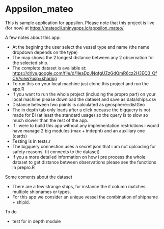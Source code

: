 # Appsilon_mateo
This is sample application for appsilon. Please note that this project is live (for now) at https://mateodii.shinyapps.io/appsilon_mateo/

A few notes about this app:

- At the begining the user select the vessel type and name (the name dropdown depends on the type)
- The map shows the 2 longest distance between any 2 observation for the selected ship.
- The complete dataset is available at: https://drive.google.com/file/d/1IeaDpJNqfgUZzGdQmR6cz2H3EQ3_QfCV/view?usp=sharing 
- To run this on your local machine just clone this project and run the app.R
- If you want to run the whole project (including the propro part) on your local machine please download the dataset and save as data/ships.csv
- Distance between two points is calculated as geosphere::distGeo
- The in depth tab only loads after a click because the bigquery is not made for BI (at least the standard usage) so the query is to slow so much slower than the rest of the app.
- If i were to build this app without any implementation restrictions i would have manage 2 big modules (max + indepht) and an auxiliary one (cards) 
- Testing is in tests.r 
- The bigquery connection uses a secret json that i am not uploading for safety reasons. (It connects to the dataset)
- If you a more detailed information on how i pre process the whole dataset to get distance between observations please see the functions in prepro.R

Some coments about the dataset

- There are a few strange ships, for instance the if column matches multiple shipnames or types.
- For this app we consider an unique vessel the combination of shipname + shipid.

To do

- test for in depth module